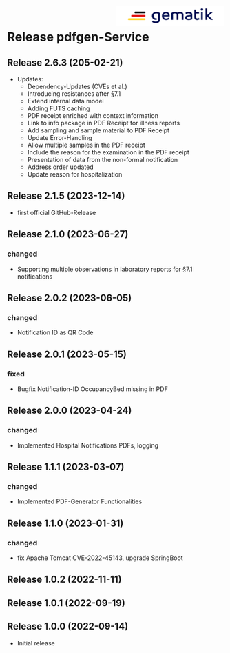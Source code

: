 <img align="right" alt="gematik" width="250" height="47" src="media/Gematik_Logo_Flag.png"/> <br/>    

# Release pdfgen-Service

## Release 2.6.3 (205-02-21)
- Updates:
  - Dependency-Updates (CVEs et al.)
  - Introducing resistances after §7.1 
  - Extend internal data model
  - Adding FUTS caching
  - PDF receipt enriched with context information
  - Link to info package in PDF Receipt for illness reports
  - Add sampling and sample material to PDF Receipt
  - Update Error-Handling
  - Allow multiple samples in the PDF receipt
  - Include the reason for the examination in the PDF receipt
  - Presentation of data from the non-formal notification
  - Address order updated
  - Update reason for hospitalization

## Release 2.1.5 (2023-12-14)
- first official GitHub-Release

## Release 2.1.0 (2023-06-27)

### changed
- Supporting multiple observations in laboratory reports for §7.1 notifications

## Release 2.0.2 (2023-06-05)

### changed
- Notification ID as QR Code

## Release 2.0.1 (2023-05-15)

### fixed
- Bugfix Notification-ID OccupancyBed missing in PDF

## Release 2.0.0 (2023-04-24)

### changed
- Implemented Hospital Notifications PDFs, logging

## Release 1.1.1 (2023-03-07)

### changed
- Implemented PDF-Generator Functionalities

## Release 1.1.0 (2023-01-31)

### changed
- fix Apache Tomcat CVE-2022-45143, upgrade SpringBoot

## Release 1.0.2 (2022-11-11)

## Release 1.0.1 (2022-09-19)

## Release 1.0.0 (2022-09-14)
- Initial release